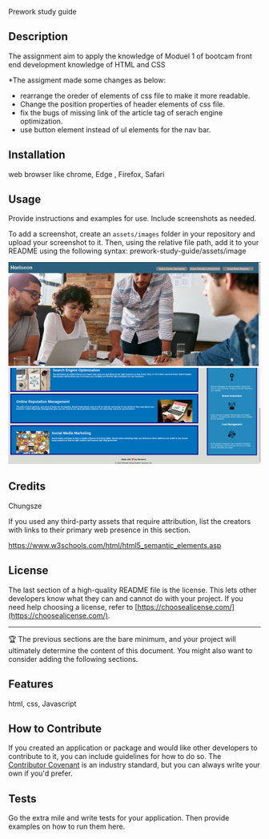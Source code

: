 Prework study guide

## Description

The assignment aim to apply the knowledge of Moduel 1 of bootcam front end development knowledge of HTML and CSS
 

*The assigment made some changes as below:
* rearrange the oreder of elements of css file to make it more readable.
* Change the position properties of header elements of css file.
* fix the bugs of missing link of the article tag of serach engine optimization.
* use button element instead of ul elements for the nav bar.




## Installation

web browser like chrome, Edge , Firefox, Safari


## Usage

Provide instructions and examples for use. Include screenshots as needed.

To add a screenshot, create an `assets/images` folder in your repository and upload your screenshot to it. Then, using the relative file path, add it to your README using the following syntax:
prework-study-guide/assets/image

![upper part of the html](/screenshot/scr0.JPG)
![lower part of the html](/screenshot/screen1.png)

## Credits

Chungsze

If you used any third-party assets that require attribution, list the creators with links to their primary web presence in this section.

https://www.w3schools.com/html/html5_semantic_elements.asp

## License

The last section of a high-quality README file is the license. This lets other developers know what they can and cannot do with your project. If you need help choosing a license, refer to [https://choosealicense.com/](https://choosealicense.com/).

---

🏆 The previous sections are the bare minimum, and your project will ultimately determine the content of this document. You might also want to consider adding the following sections.



## Features

html, css,  Javascript

## How to Contribute

If you created an application or package and would like other developers to contribute to it, you can include guidelines for how to do so. The [Contributor Covenant](https://www.contributor-covenant.org/) is an industry standard, but you can always write your own if you'd prefer.

## Tests

Go the extra mile and write tests for your application. Then provide examples on how to run them here.